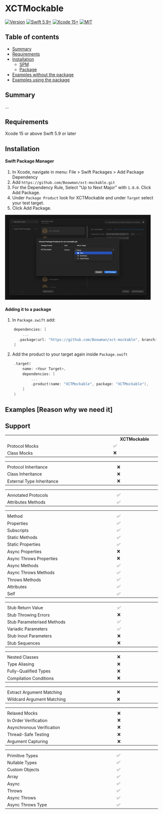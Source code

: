 # XCTMockable

<div>
    <a href="https://github.com/Boowman/xct-parameterize"><img alt="Version" src="https://img.shields.io/badge/build-1.0.0-brightgreen?style=for-the-badge&label=ver&labelColor=545454&color=44cb11"></a>
    <a href="https://www.swift.org/"><img alt="Swift 5.9+" src="https://img.shields.io/badge/build-5.9+-brightgreen?style=for-the-badge&label=Swift&labelColor=545454&color=eb7a3c"></a>
    <a href="https://developer.apple.com/xcode/"><img alt="Xcode 15+" src="https://img.shields.io/badge/build-15.0+-brightgreen?style=for-the-badge&label=Xcode&labelColor=545454&color=18a0ec"></a>
    <a href="https://github.com/Boowman/xct-Parameterize?tab=MIT-1-ov-file"><img alt="MIT" src="https://img.shields.io/badge/build-MIT-brightgreen?style=for-the-badge&label=License&labelColor=545454&color=90bd11"></a>
</div>

## Table of contents

- [Summary](https://github.com/Boowman/xct-mockable?tab=readme-ov-file#summary)
- [Requirements](https://github.com/Boowman/xct-mockable?tab=readme-ov-file#requirements)
- [Installation](https://github.com/Boowman/xct-mockable?tab=readme-ov-file#installation)
    - [SPM](https://github.com/Boowman/xct-mockable?tab=readme-ov-file#swift-package-manager)
    - [Package](https://github.com/Boowman/xct-mockable?tab=readme-ov-file#adding-it-to-a-package)
- [Examples without the package](https://github.com/Boowman/xct-mockable?tab=readme-ov-file#examples-reason-why-we-need-it)
- [Examples using the package](https://github.com/Boowman/xct-mockable?tab=readme-ov-file#examples-how-to-use-xctMockable)

## Summary

...

## Requirements

Xcode 15 or above
Swift 5.9 or later

## Installation

#### Swift Package Manager

1. In Xcode, navigate in menu: File > Swift Packages > Add Package Dependency
2. Add `https://github.com/Boowman/xct-mockable.git`
3. For the Dependency Rule, Select "Up to Next Major" with `1.0.0`. Click Add Package.
4. Under `Package Product` look for XCTMockable and under `Target` select your test target.
5. Click Add Package.

<p align="left">
    <img src="./Resources/spm-add-package.png" alt="logo" width="480px">
</p>

#### Adding it to a package

1. In `Package.swift` add:

``` swift
    dependencies: [
        ...
      .package(url: "https://github.com/Boowman/xct-mockable", branch: "1.0.0")
    ]
```

2. Add the product to your target again inside `Package.swift`

```swift
    .target(
        name: <Your Target>,
        dependencies: [
            ...
            .product(name: "XCTMockable", package: "XCTMockable"),
        ]
    )
```

## Examples [Reason why we need it]

## Support

<table>
  <tr>
    <th width="400px"></th>
    <th width="150px">XCTMockable</th>
  </tr>
  <tr>
    <td width="400px">Protocol Mocks</td>
    <td width="150px">✅</td>
  </tr>
  <tr>
    <td width="400px">Class Mocks</td>
    <td width="150px">❌</td>
  </tr>
</table>

<table>
  <tr>
    <th width="400px"></th>
    <th width="150px"></th>
  </tr>
  <tr>
    <td width="400px">Protocol Inheritance</td>
    <td width="150px">❌</td>
  </tr>
  <tr>
    <td width="400px">Class Inheritance</td>
    <td width="150px">❌</td>
  </tr>
  <tr>
    <td width="400px">External Type Inheritance</td>
    <td width="150px">❌</td>
  </tr>
</table>

<table>
  <tr>
    <th width="400px"></th>
    <th width="150px"></th>
  </tr>
  <tr>
    <td width="400px">Annotated Protocols</td>
    <td width="150px">✅</td>
  </tr>
  <tr>
    <td width="400px">Attributes Methods</td>
    <td width="150px">✅</td>
  </tr>
</table>

<table>
  <tr>
    <th width="400px"></th>
    <th width="150px"></th>
  </tr>
  <tr>
    <td width="400px">Method</td>
    <td width="150px">✅</td>
  </tr>
  <tr>
    <td width="400px">Properties</td>
    <td width="150px">✅</td>
  </tr>
  <tr>
    <td width="400px">Subscripts</td>
    <td width="150px">✅</td>
  </tr>
  <tr>
    <td width="400px">Static Methods</td>
    <td width="150px">✅</td>
  </tr>
  <tr>
    <td width="400px">Static Properties</td>
    <td width="150px">✅</td>
  </tr>
  <tr>
    <td width="400px">Async Properties</td>
    <td width="150px">❌</td>
  </tr>
  <tr>
    <td width="400px">Async Throws Properties</td>
    <td width="150px">❌</td>
  </tr>
  <tr>
    <td width="400px">Async Methods</td>
    <td width="150px">✅</td>
  </tr>
  <tr>
    <td width="400px">Async Throws Methods</td>
    <td width="150px">✅</td>
  </tr>
  <tr>
    <td width="400px">Throws Methods</td>
    <td width="150px">✅</td>
  </tr>
  <tr>
    <td width="400px">Attributes</td>
    <td width="150px">✅</td>
  </tr>
  <tr>
    <td width="400px">Self</td>
    <td width="150px">✅</td>
  </tr>
</table>

<table>
  <tr>
    <th width="400px"></th>
    <th width="150px"></th>
  </tr>
  <tr>
    <td width="400px">Stub Return Value</td>
    <td width="150px">✅</td>
  </tr>
  <tr>
    <td width="400px">Stub Throwing Errors</td>
    <td width="150px">❌</td>
  </tr>
  <tr>
    <td width="400px">Stub Parameterised Methods</td>
    <td width="150px">✅</td>
  </tr>
  <tr>
    <td width="400px">Variadic Parameters</td>
    <td width="150px">✅</td>
  </tr>
  <tr>
    <td width="400px">Stub Inout Parameters</td>
    <td width="150px">❌</td>
  </tr>
  <tr>
    <td width="400px">Stub Sequences</td>
    <td width="150px">❌</td>
  </tr>
</table>

<table>
  <tr>
    <th width="400px"></th>
    <th width="150px"></th>
  </tr>
  <tr>
    <td width="400px">Nested Classes</td>
    <td width="150px">❌</td>
  </tr>
  <tr>
    <td width="400px">Type Aliasing</td>
    <td width="150px">❌</td>
  </tr>
  <tr>
    <td width="400px">Fully-Qualified Types</td>
    <td width="150px">❌</td>
  </tr>
  <tr>
    <td width="400px">Compilation Conditions</td>
    <td width="150px">❌</td>
  </tr>
</table>

<table>
  <tr>
    <th width="400px"></th>
    <th width="150px"></th>
  </tr>
  <tr>
    <td width="400px">Extract Argument Matching</td>
    <td width="150px">❌</td>
  </tr>
  <tr>
    <td width="400px">Wildcard Argument Matching</td>
    <td width="150px">❌</td>
  </tr>
</table>

<table>
  <tr>
    <th width="400px"></th>
    <th width="150px"></th>
  </tr>
  <tr>
    <td width="400px">Relaxed Mocks</td>
    <td width="150px">❌</td>
  </tr>
  <tr>
    <td width="400px">In Order Verification</td>
    <td width="150px">❌</td>
  </tr>
  <tr>
    <td width="400px">Asynchronous Verification</td>
    <td width="150px">❌</td>
  </tr>
  <tr>
    <td width="400px">Thread-Safe Testing</td>
    <td width="150px">❌</td>
  </tr>
  <tr>
    <td width="400px">Argument Capturing</td>
    <td width="150px">❌</td>
  </tr>
</table>

<table>
  <tr>
    <th width="400px"></th>
    <th width="150px"></th>
  </tr>
  <tr>
    <td width="400px">Primitive Types</td>
    <td width="150px">✅</td>
  </tr>
  <tr>
    <td width="400px">Nullable Types</td>
    <td width="150px">✅</td>
  </tr>
  <tr>
    <td width="400px">Custom Objects</td>
    <td width="150px">✅</td>
  </tr>
  <tr>
    <td width="400px">Array</td>
    <td width="150px">✅</td>
  </tr>
  <tr>
    <td width="400px">Async</td>
    <td width="150px">✅</td>
  </tr>
  <tr>
    <td width="400px">Throws</td>
    <td width="150px">✅</td>
  </tr>
  <tr>
    <td width="400px">Async Throws</td>
    <td width="150px">✅</td>
  </tr>
  <tr>
    <td width="400px">Async Throws Type</td>
    <td width="150px">✅</td>
  </tr>
</table>


